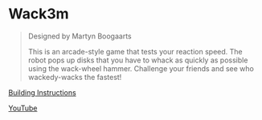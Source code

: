 # Wack3m

> Designed by Martyn Boogaarts
> 
> This is an arcade-style game that tests your reaction speed. The robot pops up disks that you have to whack as quickly as possible using the wack-wheel hammer. Challenge your friends and see who wackedy-wacks the fastest!

[Building Instructions](https://www.lego.com/cdn/cs/set/assets/bltdb2f687cb4aa5b97/WACK3M.pdf)

[YouTube](https://www.youtube.com/watch?v=ksojLbHrhJ8)
